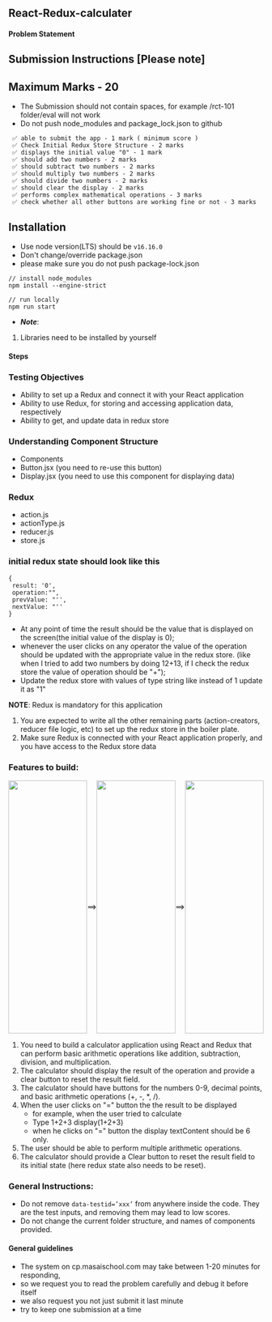 ## React-Redux-calculater

#### Problem Statement

## Submission Instructions [Please note]

## Maximum Marks - 20

- The Submission should not contain spaces, for example /rct-101 folder/eval will not work
- Do not push node_modules and package_lock.json to github

```
 ✅ able to submit the app - 1 mark ( minimum score )
 ✅ Check Initial Redux Store Structure - 2 marks
 ✅ displays the initial value "0" - 1 mark
 ✅ should add two numbers - 2 marks
 ✅ should subtract two numbers - 2 marks
 ✅ should multiply two numbers - 2 marks
 ✅ should divide two numbers - 2 marks
 ✅ should clear the display - 2 marks
 ✅ performs complex mathematical operations - 3 marks
 ✅ check whether all other buttons are working fine or not - 3 marks
```

## Installation

- Use node version(LTS) should be `v16.16.0`
- Don't change/override package.json
- please make sure you do not push package-lock.json

```
// install node_modules
npm install --engine-strict

// run locally
npm run start

```
- **_Note_**:

1. Libraries need to be installed by yourself

#### Steps

### Testing Objectives

- Ability to set up a Redux and connect it with your React application
- Ability to use Redux, for storing and accessing application data, respectively
- Ability to get, and update data in redux store

### Understanding Component Structure

- Components
 - Button.jsx (you need to re-use this button)
 - Display.jsx (you need to use this component for displaying data)

### Redux
- action.js
- actionType.js
- reducer.js
- store.js

### initial redux state should look like this

 ```
 {
  result: '0',
  operation:"",
  prevValue: "'',
  nextValue: "''
 }
 ```
- At any point of time the result should be the value that is displayed on the screen(the initial value of the display is 0);
- whenever the user clicks on any operator the value of the operation should be updated with the appropriate value in the redux store. (like when I tried to add two numbers by doing 12+13, if I check the redux store the value of operation should be "+");
- Update the redux store with values of type string like instead of 1 update it as "1"

**NOTE**: Redux is mandatory for this application

1. You are expected to write all the other remaining parts (action-creators, reducer file logic, etc) to set up the redux store in the boiler plate.
2. Make sure Redux is connected with your React application properly, and you have access to the Redux store data

### Features to build:

<div style="display: flex; justify-content: center; align-items: center; height: 500px;">
  <img src="https://i.imgur.com/TIYJ4ff.png" height="100%">
  <span style="line-height: 500px;">==&gt;</span>
  <img src="https://i.imgur.com/KHI8NlP.png" height="100%">
  <span style="line-height: 500px;">==&gt;</span>
  <img src="https://i.imgur.com/WthTQ4C.png" height="100%">
</div>

1. You need to build a calculator application using React and Redux that can perform basic arithmetic operations like addition, subtraction, division, and multiplication.
2. The calculator should display the result of the operation and provide a clear button to reset the result field.
3. The calculator should have buttons for the numbers 0-9, decimal points, and basic arithmetic operations (+, -, *, /).
4. When the user clicks on "=" button the the result to be displayed
    - for example, when the user tried to calculate
    - Type 1+2+3 display(1+2+3)
    - when he clicks on "=" button the display textContent should be 6 only.
5. The user should be able to perform multiple arithmetic operations.
6. The calculator should provide a Clear button to reset the result field to its initial state (here redux state also needs to be reset).
### General Instructions:
- Do not remove `data-testid=’xxx’` from anywhere inside the code. They are the test inputs, and removing them may lead to low scores.
- Do not change the current folder structure, and names of components provided.

#### General guidelines

- The system on cp.masaischool.com may take between 1-20 minutes for responding,
- so we request you to read the problem carefully and debug it before itself
- we also request you not just submit it last minute
- try to keep one submission at a time